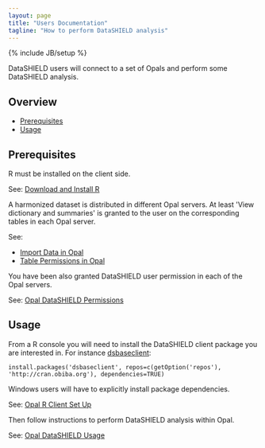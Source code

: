 ```yaml
---
layout: page
title: "Users Documentation"
tagline: "How to perform DataSHIELD analysis"
---
```

{% include JB/setup %}

DataSHIELD users will connect to a set of Opals and perform some DataSHIELD analysis.

## Overview

* [Prerequisites](#clientsetup)
* [Usage](#clientusage)

<a name="clientsetup"> </a>
## Prerequisites

R must be installed on the client side.

See: [Download and Install R](http://cran.r-project.org/)

A harmonized dataset is distributed in different Opal servers. At least 'View dictionary and summaries' is granted to the user on the corresponding tables in each Opal server.

See: 
* [Import Data in Opal](http://wiki.obiba.org/display/OPALDOC/Working+with+Datasources#WorkingwithDatasources-ImportData)
* [Table Permissions in Opal](http://wiki.obiba.org/display/OPALDOC/Table+Details#TableDetails-Permissions)

You have been also granted DataSHIELD user permission in each of the Opal servers.

See: [Opal DataSHIELD Permissions](http://wiki.obiba.org/display/OPALDOC/DataSHIELD+Administration#DataSHIELDAdministration-Permissions)

<a name="clientusage"> </a>
## Usage

From a R console you will need to install the DataSHIELD client package you are interested in. For instance [dsbaseclient](https://github.com/datashield/dsbaseclient):

	install.packages('dsbaseclient', repos=c(getOption('repos'), 'http://cran.obiba.org'), dependencies=TRUE)

Windows users will have to explicitly install package dependencies.

See: [Opal R Client Set Up](http://wiki.obiba.org/display/OPALDOC/Opal+R+and+DataSHIELD+User+Guide#OpalRandDataSHIELDUserGuide-ClientsideInstallation)

Then follow instructions to perform DataSHIELD analysis within Opal.

See: [Opal DataSHIELD Usage](http://wiki.obiba.org/display/OPALDOCDEV/Opal+R+and+DataSHIELD+User+Guide#OpalRandDataSHIELDUserGuide-DataSHIELDUsage)

